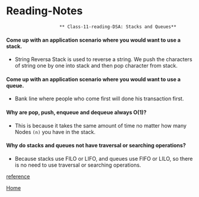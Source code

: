 # Reading-Notes

                        ** Class-11-reading-DSA: Stacks and Queues**
#### Come up with an application scenario where you would want to use a stack.
* String Reversa Stack is used to reverse a string. We push the characters of string one by one into stack and then pop character from stack.
#### Come up with an application scenario where you would want to use a queue.
* Bank line where people who come first will done his transaction first.
#### Why are pop, push, enqueue and dequeue always O(1)?
* This is because it takes the same amount of time no matter how many Nodes `(n)` you have in the stack.
#### Why do stacks and queues not have traversal or searching operations?
* Because stacks use FILO or LIFO, and queues use FIFO or LILO, so there is no need to use traversal or searching operations.

[reference](https://www.thecrazyprogrammer.com/2016/04/applications-of-stack.html)

[Home](https://eyob1984.github.io/reading-notes/.)
